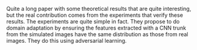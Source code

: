 Quite a long paper with some theoretical results that are quite interesting, but the real contribution comes from the experiments that verify these results. The experiments are quite simple in fact. They propose to do domain adaptation by ensuring the features extracted with a CNN trunk from the simulated images have the same distribution as those from real images. They do this using adversarial learning.
